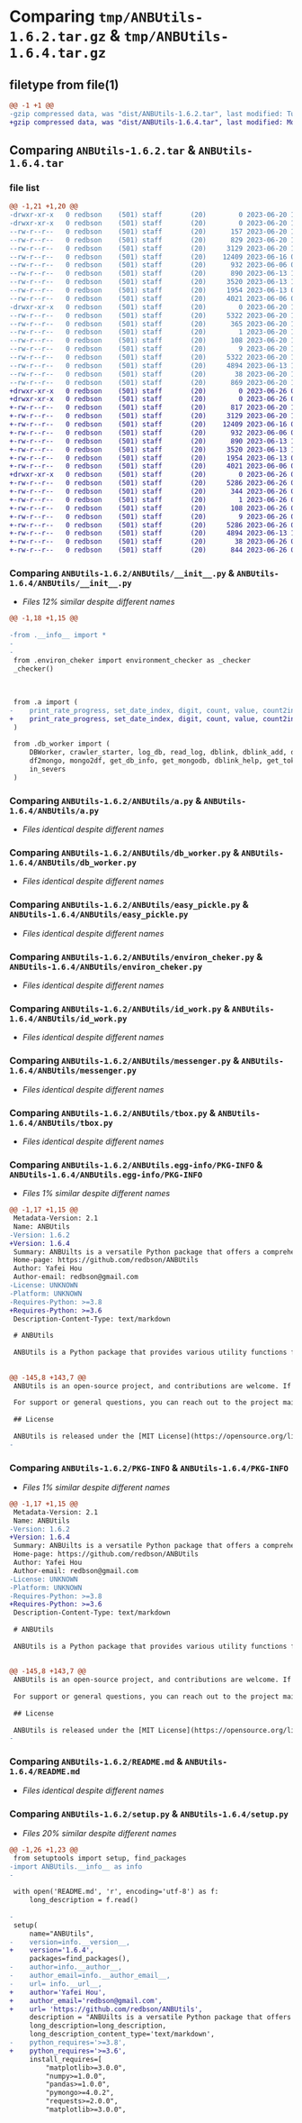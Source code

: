 # Comparing `tmp/ANBUtils-1.6.2.tar.gz` & `tmp/ANBUtils-1.6.4.tar.gz`

## filetype from file(1)

```diff
@@ -1 +1 @@
-gzip compressed data, was "dist/ANBUtils-1.6.2.tar", last modified: Tue Jun 20 12:52:37 2023, max compression
+gzip compressed data, was "dist/ANBUtils-1.6.4.tar", last modified: Mon Jun 26 08:04:37 2023, max compression
```

## Comparing `ANBUtils-1.6.2.tar` & `ANBUtils-1.6.4.tar`

### file list

```diff
@@ -1,21 +1,20 @@
-drwxr-xr-x   0 redbson    (501) staff       (20)        0 2023-06-20 12:52:37.094656 ANBUtils-1.6.2/
-drwxr-xr-x   0 redbson    (501) staff       (20)        0 2023-06-20 12:52:37.090532 ANBUtils-1.6.2/ANBUtils/
--rw-r--r--   0 redbson    (501) staff       (20)      157 2023-06-20 12:51:49.000000 ANBUtils-1.6.2/ANBUtils/__info__.py
--rw-r--r--   0 redbson    (501) staff       (20)      829 2023-06-20 12:48:41.000000 ANBUtils-1.6.2/ANBUtils/__init__.py
--rw-r--r--   0 redbson    (501) staff       (20)     3129 2023-06-20 12:35:47.000000 ANBUtils-1.6.2/ANBUtils/a.py
--rw-r--r--   0 redbson    (501) staff       (20)    12409 2023-06-16 06:57:29.000000 ANBUtils-1.6.2/ANBUtils/db_worker.py
--rw-r--r--   0 redbson    (501) staff       (20)      932 2023-06-06 05:14:52.000000 ANBUtils-1.6.2/ANBUtils/easy_pickle.py
--rw-r--r--   0 redbson    (501) staff       (20)      890 2023-06-13 10:59:29.000000 ANBUtils-1.6.2/ANBUtils/environ_cheker.py
--rw-r--r--   0 redbson    (501) staff       (20)     3520 2023-06-13 11:04:14.000000 ANBUtils-1.6.2/ANBUtils/id_work.py
--rw-r--r--   0 redbson    (501) staff       (20)     1954 2023-06-13 04:36:50.000000 ANBUtils-1.6.2/ANBUtils/messenger.py
--rw-r--r--   0 redbson    (501) staff       (20)     4021 2023-06-06 05:17:20.000000 ANBUtils-1.6.2/ANBUtils/tbox.py
-drwxr-xr-x   0 redbson    (501) staff       (20)        0 2023-06-20 12:52:37.094204 ANBUtils-1.6.2/ANBUtils.egg-info/
--rw-r--r--   0 redbson    (501) staff       (20)     5322 2023-06-20 12:52:37.000000 ANBUtils-1.6.2/ANBUtils.egg-info/PKG-INFO
--rw-r--r--   0 redbson    (501) staff       (20)      365 2023-06-20 12:52:37.000000 ANBUtils-1.6.2/ANBUtils.egg-info/SOURCES.txt
--rw-r--r--   0 redbson    (501) staff       (20)        1 2023-06-20 12:52:37.000000 ANBUtils-1.6.2/ANBUtils.egg-info/dependency_links.txt
--rw-r--r--   0 redbson    (501) staff       (20)      108 2023-06-20 12:52:37.000000 ANBUtils-1.6.2/ANBUtils.egg-info/requires.txt
--rw-r--r--   0 redbson    (501) staff       (20)        9 2023-06-20 12:52:37.000000 ANBUtils-1.6.2/ANBUtils.egg-info/top_level.txt
--rw-r--r--   0 redbson    (501) staff       (20)     5322 2023-06-20 12:52:37.094475 ANBUtils-1.6.2/PKG-INFO
--rw-r--r--   0 redbson    (501) staff       (20)     4894 2023-06-13 11:16:05.000000 ANBUtils-1.6.2/README.md
--rw-r--r--   0 redbson    (501) staff       (20)       38 2023-06-20 12:52:37.094728 ANBUtils-1.6.2/setup.cfg
--rw-r--r--   0 redbson    (501) staff       (20)      869 2023-06-20 12:52:13.000000 ANBUtils-1.6.2/setup.py
+drwxr-xr-x   0 redbson    (501) staff       (20)        0 2023-06-26 08:04:37.237027 ANBUtils-1.6.4/
+drwxr-xr-x   0 redbson    (501) staff       (20)        0 2023-06-26 08:04:37.235877 ANBUtils-1.6.4/ANBUtils/
+-rw-r--r--   0 redbson    (501) staff       (20)      817 2023-06-20 13:05:30.000000 ANBUtils-1.6.4/ANBUtils/__init__.py
+-rw-r--r--   0 redbson    (501) staff       (20)     3129 2023-06-20 12:35:47.000000 ANBUtils-1.6.4/ANBUtils/a.py
+-rw-r--r--   0 redbson    (501) staff       (20)    12409 2023-06-16 06:57:29.000000 ANBUtils-1.6.4/ANBUtils/db_worker.py
+-rw-r--r--   0 redbson    (501) staff       (20)      932 2023-06-06 05:14:52.000000 ANBUtils-1.6.4/ANBUtils/easy_pickle.py
+-rw-r--r--   0 redbson    (501) staff       (20)      890 2023-06-13 10:59:29.000000 ANBUtils-1.6.4/ANBUtils/environ_cheker.py
+-rw-r--r--   0 redbson    (501) staff       (20)     3520 2023-06-13 11:04:14.000000 ANBUtils-1.6.4/ANBUtils/id_work.py
+-rw-r--r--   0 redbson    (501) staff       (20)     1954 2023-06-13 04:36:50.000000 ANBUtils-1.6.4/ANBUtils/messenger.py
+-rw-r--r--   0 redbson    (501) staff       (20)     4021 2023-06-06 05:17:20.000000 ANBUtils-1.6.4/ANBUtils/tbox.py
+drwxr-xr-x   0 redbson    (501) staff       (20)        0 2023-06-26 08:04:37.236637 ANBUtils-1.6.4/ANBUtils.egg-info/
+-rw-r--r--   0 redbson    (501) staff       (20)     5286 2023-06-26 08:04:37.000000 ANBUtils-1.6.4/ANBUtils.egg-info/PKG-INFO
+-rw-r--r--   0 redbson    (501) staff       (20)      344 2023-06-26 08:04:37.000000 ANBUtils-1.6.4/ANBUtils.egg-info/SOURCES.txt
+-rw-r--r--   0 redbson    (501) staff       (20)        1 2023-06-26 08:04:37.000000 ANBUtils-1.6.4/ANBUtils.egg-info/dependency_links.txt
+-rw-r--r--   0 redbson    (501) staff       (20)      108 2023-06-26 08:04:37.000000 ANBUtils-1.6.4/ANBUtils.egg-info/requires.txt
+-rw-r--r--   0 redbson    (501) staff       (20)        9 2023-06-26 08:04:37.000000 ANBUtils-1.6.4/ANBUtils.egg-info/top_level.txt
+-rw-r--r--   0 redbson    (501) staff       (20)     5286 2023-06-26 08:04:37.236853 ANBUtils-1.6.4/PKG-INFO
+-rw-r--r--   0 redbson    (501) staff       (20)     4894 2023-06-13 11:16:05.000000 ANBUtils-1.6.4/README.md
+-rw-r--r--   0 redbson    (501) staff       (20)       38 2023-06-26 08:04:37.237083 ANBUtils-1.6.4/setup.cfg
+-rw-r--r--   0 redbson    (501) staff       (20)      844 2023-06-26 08:04:19.000000 ANBUtils-1.6.4/setup.py
```

### Comparing `ANBUtils-1.6.2/ANBUtils/__init__.py` & `ANBUtils-1.6.4/ANBUtils/__init__.py`

 * *Files 12% similar despite different names*

```diff
@@ -1,18 +1,15 @@
 
-from .__info__ import *
-
-
 from .environ_cheker import environment_checker as _checker
 _checker()
 
 
 
 from .a import (
-    print_rate_progress, set_date_index, digit, count, value, count2int
+    print_rate_progress, set_date_index, digit, count, value, count2int, data_browser
 )
 
 from .db_worker import (
     DBWorker, crawler_starter, log_db, read_log, dblink, dblink_add, dblink_remove, dblink_update, collection_show,
     df2mongo, mongo2df, get_db_info, get_mongodb, dblink_help, get_token,
     in_severs
 )
```

### Comparing `ANBUtils-1.6.2/ANBUtils/a.py` & `ANBUtils-1.6.4/ANBUtils/a.py`

 * *Files identical despite different names*

### Comparing `ANBUtils-1.6.2/ANBUtils/db_worker.py` & `ANBUtils-1.6.4/ANBUtils/db_worker.py`

 * *Files identical despite different names*

### Comparing `ANBUtils-1.6.2/ANBUtils/easy_pickle.py` & `ANBUtils-1.6.4/ANBUtils/easy_pickle.py`

 * *Files identical despite different names*

### Comparing `ANBUtils-1.6.2/ANBUtils/environ_cheker.py` & `ANBUtils-1.6.4/ANBUtils/environ_cheker.py`

 * *Files identical despite different names*

### Comparing `ANBUtils-1.6.2/ANBUtils/id_work.py` & `ANBUtils-1.6.4/ANBUtils/id_work.py`

 * *Files identical despite different names*

### Comparing `ANBUtils-1.6.2/ANBUtils/messenger.py` & `ANBUtils-1.6.4/ANBUtils/messenger.py`

 * *Files identical despite different names*

### Comparing `ANBUtils-1.6.2/ANBUtils/tbox.py` & `ANBUtils-1.6.4/ANBUtils/tbox.py`

 * *Files identical despite different names*

### Comparing `ANBUtils-1.6.2/ANBUtils.egg-info/PKG-INFO` & `ANBUtils-1.6.4/ANBUtils.egg-info/PKG-INFO`

 * *Files 1% similar despite different names*

```diff
@@ -1,17 +1,15 @@
 Metadata-Version: 2.1
 Name: ANBUtils
-Version: 1.6.2
+Version: 1.6.4
 Summary: ANBUilts is a versatile Python package that offers a comprehensive set of utility functions and tools for data analysis, database operations, and messaging integration.
 Home-page: https://github.com/redbson/ANBUtils
 Author: Yafei Hou
 Author-email: redbson@gmail.com
-License: UNKNOWN
-Platform: UNKNOWN
-Requires-Python: >=3.8
+Requires-Python: >=3.6
 Description-Content-Type: text/markdown
 
 # ANBUtils
 
 ANBUtils is a Python package that provides various utility functions for common tasks in data analysis and database operations. It includes functions for working with MongoDB, sending messages via DingTalk, and handling date and time operations.
 
 
@@ -145,8 +143,7 @@
 ANBUtils is an open-source project, and contributions are welcome. If you encounter any issues or have suggestions for improvements, please feel free to open an issue on the [GitHub repository](https://github.com/example-user/ANBUtils).
 
 For support or general questions, you can reach out to the project maintainers or the community through the GitHub repository.
 
 ## License
 
 ANBUtils is released under the [MIT License](https://opensource.org/licenses/MIT). Please refer to the LICENSE file for more details.
-
```

### Comparing `ANBUtils-1.6.2/PKG-INFO` & `ANBUtils-1.6.4/PKG-INFO`

 * *Files 1% similar despite different names*

```diff
@@ -1,17 +1,15 @@
 Metadata-Version: 2.1
 Name: ANBUtils
-Version: 1.6.2
+Version: 1.6.4
 Summary: ANBUilts is a versatile Python package that offers a comprehensive set of utility functions and tools for data analysis, database operations, and messaging integration.
 Home-page: https://github.com/redbson/ANBUtils
 Author: Yafei Hou
 Author-email: redbson@gmail.com
-License: UNKNOWN
-Platform: UNKNOWN
-Requires-Python: >=3.8
+Requires-Python: >=3.6
 Description-Content-Type: text/markdown
 
 # ANBUtils
 
 ANBUtils is a Python package that provides various utility functions for common tasks in data analysis and database operations. It includes functions for working with MongoDB, sending messages via DingTalk, and handling date and time operations.
 
 
@@ -145,8 +143,7 @@
 ANBUtils is an open-source project, and contributions are welcome. If you encounter any issues or have suggestions for improvements, please feel free to open an issue on the [GitHub repository](https://github.com/example-user/ANBUtils).
 
 For support or general questions, you can reach out to the project maintainers or the community through the GitHub repository.
 
 ## License
 
 ANBUtils is released under the [MIT License](https://opensource.org/licenses/MIT). Please refer to the LICENSE file for more details.
-
```

### Comparing `ANBUtils-1.6.2/README.md` & `ANBUtils-1.6.4/README.md`

 * *Files identical despite different names*

### Comparing `ANBUtils-1.6.2/setup.py` & `ANBUtils-1.6.4/setup.py`

 * *Files 20% similar despite different names*

```diff
@@ -1,26 +1,23 @@
 from setuptools import setup, find_packages
-import ANBUtils.__info__ as info
-
 
 with open('README.md', 'r', encoding='utf-8') as f:
     long_description = f.read()
 
-
 setup(
     name="ANBUtils",
-    version=info.__version__,
+    version='1.6.4',
     packages=find_packages(),
-    author=info.__author__,
-    author_email=info.__author_email__,
-    url= info.__url__,
+    author='Yafei Hou',
+    author_email='redbson@gmail.com',
+    url= 'https://github.com/redbson/ANBUtils',
     description = "ANBUilts is a versatile Python package that offers a comprehensive set of utility functions and tools for data analysis, database operations, and messaging integration.",
     long_description=long_description,
     long_description_content_type='text/markdown',
-    python_requires='>=3.8',
+    python_requires='>=3.6',
     install_requires=[
         "matplotlib>=3.0.0",
         "numpy>=1.0.0",
         "pandas>=1.0.0",
         "pymongo>=4.0.2",
         "requests>=2.0.0",
         "matplotlib>=3.0.0",
```

